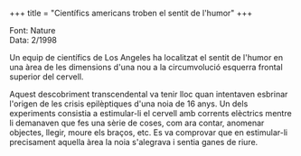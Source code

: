 +++
title = "Científics americans troben el sentit de l'humor"
+++

Font: Nature  
Data: 2/1998

Un equip de científics de Los Angeles ha localitzat el sentit de l'humor en una àrea de les dimensions d'una nou a la circumvolució esquerra frontal superior del cervell.

Aquest descobriment transcendental va tenir lloc quan intentaven esbrinar l'origen de les crisis epilèptiques d'una noia de 16 anys. Un dels experiments consistia a estimular-li el cervell amb corrents elèctrics mentre li demanaven que fes una sèrie de coses, com ara contar, anomenar objectes, llegir, moure els braços, etc. Es va comprovar que en estimular-li precisament aquella àrea la noia s'alegrava i sentia ganes de riure.

